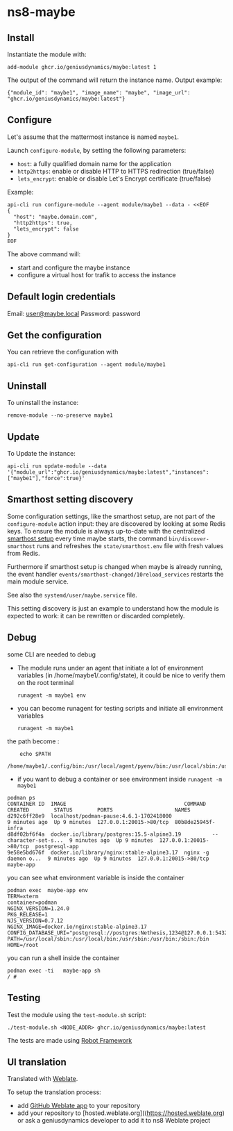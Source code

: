 # ns8-maybe

## Install

Instantiate the module with:

    add-module ghcr.io/geniusdynamics/maybe:latest 1

The output of the command will return the instance name.
Output example:

    {"module_id": "maybe1", "image_name": "maybe", "image_url": "ghcr.io/geniusdynamics/maybe:latest"}

## Configure

Let's assume that the mattermost instance is named `maybe1`.

Launch `configure-module`, by setting the following parameters:
- `host`: a fully qualified domain name for the application
- `http2https`: enable or disable HTTP to HTTPS redirection (true/false)
- `lets_encrypt`: enable or disable Let's Encrypt certificate (true/false)


Example:

```
api-cli run configure-module --agent module/maybe1 --data - <<EOF
{
  "host": "maybe.domain.com",
  "http2https": true,
  "lets_encrypt": false
}
EOF
```

The above command will:
- start and configure the maybe instance
- configure a virtual host for trafik to access the instance

## Default login credentials
Email: user@maybe.local
Password: password


## Get the configuration
You can retrieve the configuration with

```
api-cli run get-configuration --agent module/maybe1
```

## Uninstall

To uninstall the instance:

    remove-module --no-preserve maybe1

## Update

To Update the instance:

    api-cli run update-module --data '{"module_url":"ghcr.io/geniusdynamics/maybe:latest","instances":["maybe1"],"force":true}'

## Smarthost setting discovery

Some configuration settings, like the smarthost setup, are not part of the
`configure-module` action input: they are discovered by looking at some
Redis keys.  To ensure the module is always up-to-date with the
centralized [smarthost
setup](https://nethserver.github.io/ns8-core/core/smarthost/) every time
maybe starts, the command `bin/discover-smarthost` runs and refreshes
the `state/smarthost.env` file with fresh values from Redis.

Furthermore if smarthost setup is changed when maybe is already
running, the event handler `events/smarthost-changed/10reload_services`
restarts the main module service.

See also the `systemd/user/maybe.service` file.

This setting discovery is just an example to understand how the module is
expected to work: it can be rewritten or discarded completely.

## Debug

some CLI are needed to debug

- The module runs under an agent that initiate a lot of environment variables (in /home/maybe1/.config/state), it could be nice to verify them
on the root terminal

    `runagent -m maybe1 env`

- you can become runagent for testing scripts and initiate all environment variables
  
    `runagent -m maybe1`

 the path become : 
```
    echo $PATH
    /home/maybe1/.config/bin:/usr/local/agent/pyenv/bin:/usr/local/sbin:/usr/local/bin:/usr/sbin:/usr/bin:/usr/
```

- if you want to debug a container or see environment inside
 `runagent -m maybe1`
 ```
podman ps
CONTAINER ID  IMAGE                                      COMMAND               CREATED        STATUS        PORTS                    NAMES
d292c6ff28e9  localhost/podman-pause:4.6.1-1702418000                          9 minutes ago  Up 9 minutes  127.0.0.1:20015->80/tcp  80b8de25945f-infra
d8df02bf6f4a  docker.io/library/postgres:15.5-alpine3.19          --character-set-s...  9 minutes ago  Up 9 minutes  127.0.0.1:20015->80/tcp  postgresql-app
9e58e5bd676f  docker.io/library/nginx:stable-alpine3.17  nginx -g daemon o...  9 minutes ago  Up 9 minutes  127.0.0.1:20015->80/tcp  maybe-app
```

you can see what environment variable is inside the container
```
podman exec  maybe-app env
TERM=xterm
container=podman
NGINX_VERSION=1.24.0
PKG_RELEASE=1
NJS_VERSION=0.7.12
NGINX_IMAGE=docker.io/nginx:stable-alpine3.17
CONFIG_DATABASE_URI="postgresql://postgres:Nethesis,1234@127.0.0.1:5432/toto"
PATH=/usr/local/sbin:/usr/local/bin:/usr/sbin:/usr/bin:/sbin:/bin
HOME=/root
```

you can run a shell inside the container

```
podman exec -ti   maybe-app sh
/ # 
```
## Testing

Test the module using the `test-module.sh` script:


    ./test-module.sh <NODE_ADDR> ghcr.io/geniusdynamics/maybe:latest

The tests are made using [Robot Framework](https://robotframework.org/)

## UI translation

Translated with [Weblate](https://hosted.weblate.org/projects/ns8/).

To setup the translation process:

- add [GitHub Weblate app](https://docs.weblate.org/en/latest/admin/continuous.html#github-setup) to your repository
- add your repository to [hosted.weblate.org]((https://hosted.weblate.org) or ask a geniusdynamics developer to add it to ns8 Weblate project
